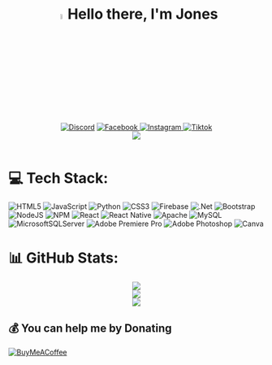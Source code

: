 <h1 align="center"><img src="https://media.giphy.com/media/hvRJCLFzcasrR4ia7z/giphy.gif" width="5%"/>Hello there, I'm Jones</h1>
<div align="center">
<a href="https://discord.gg/Jones#4111"><img src="https://img.shields.io/badge/Discord-%237289DA.svg?logo=discord&logoColor=white" alt="Discord"/></a>
<a href="https://facebook.com/@IAmJonestly"><img src="https://img.shields.io/badge/Facebook-%231877F2.svg?logo=Facebook&logoColor=white" alt="Facebook"/>
  <a href="https://instagram.com/@IAmJonestly"><img src="https://img.shields.io/badge/Instagram-%23E4405F.svg?logo=Instagram&logoColor=white" alt="Instagram"/>
    <a href="https://tiktok.com/@@jonestlyy"><img src="https://img.shields.io/badge/TikTok-%23000000.svg?logo=TikTok&logoColor=white" alt="Tiktok" /><br/><a href="https://visitcount.itsvg.in"><img src="https://visitcount.itsvg.in/api?id=jonestly-source&icon=0&color=0"/></a></div>
<br>


# 💻 Tech Stack:
![HTML5](https://img.shields.io/badge/html5-%23E34F26.svg?style=flat&logo=html5&logoColor=white) ![JavaScript](https://img.shields.io/badge/javascript-%23323330.svg?style=flat&logo=javascript&logoColor=%23F7DF1E) ![Python](https://img.shields.io/badge/python-3670A0?style=flat&logo=python&logoColor=ffdd54) ![CSS3](https://img.shields.io/badge/css3-%231572B6.svg?style=flat&logo=css3&logoColor=white) ![Firebase](https://img.shields.io/badge/firebase-%23039BE5.svg?style=flat&logo=firebase) ![.Net](https://img.shields.io/badge/.NET-5C2D91?style=flat&logo=.net&logoColor=white) ![Bootstrap](https://img.shields.io/badge/bootstrap-%23563D7C.svg?style=flat&logo=bootstrap&logoColor=white) ![NodeJS](https://img.shields.io/badge/node.js-6DA55F?style=flat&logo=node.js&logoColor=white) ![NPM](https://img.shields.io/badge/NPM-%23000000.svg?style=flat&logo=npm&logoColor=white) ![React](https://img.shields.io/badge/react-%2320232a.svg?style=flat&logo=react&logoColor=%2361DAFB) ![React Native](https://img.shields.io/badge/react_native-%2320232a.svg?style=flat&logo=react&logoColor=%2361DAFB) ![Apache](https://img.shields.io/badge/apache-%23D42029.svg?style=flat&logo=apache&logoColor=white) ![MySQL](https://img.shields.io/badge/mysql-%2300f.svg?style=flat&logo=mysql&logoColor=white) ![MicrosoftSQLServer](https://img.shields.io/badge/Microsoft%20SQL%20Sever-CC2927?style=flat&logo=microsoft%20sql%20server&logoColor=white) ![Adobe Premiere Pro](https://img.shields.io/badge/Adobe%20Premiere%20Pro-9999FF.svg?style=flat&logo=Adobe%20Premiere%20Pro&logoColor=white) ![Adobe Photoshop](https://img.shields.io/badge/adobephotoshop-%2331A8FF.svg?style=flat&logo=adobephotoshop&logoColor=white) ![Canva](https://img.shields.io/badge/Canva-%2300C4CC.svg?style=flat&logo=Canva&logoColor=white)
# 📊 GitHub Stats:
<div align="center">
<img src="https://github-readme-stats.vercel.app/api?username=jonestly-source&theme=default&hide_border=true&include_all_commits=false&count_private=false"/><br/>
<img src="https://github-readme-streak-stats.herokuapp.com/?user=jonestly-source&theme=default&hide_border=true"/><br/>
<img src="https://github-readme-stats.vercel.app/api/top-langs/?username=jonestly-source&theme=defaualt&hide_border=true&include_all_commits=false&count_private=false&layout=compact"/><br/></div>

## 💰 You can help me by Donating
  [![BuyMeACoffee](https://img.shields.io/badge/Buy%20Me%20a%20Coffee-ffdd00?style=for-the-badge&logo=buy-me-a-coffee&logoColor=black)](https://buymeacoffee.com/jonestly) 
